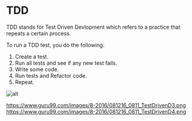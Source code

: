# TDD

TDD stands for Test Driven Devlopment which refers to a practice that repeats a certain process.

To run a TDD test, you do the following:

1. Create a test.
2. Run all tests and see if any new test fails.
3. Write some code.
4. Run tests and Refactor code.
5. Repeat.

![alt](http://www.agiledata.org/images/tddSteps.jpg)

https://www.guru99.com/images/8-2016/081216_0811_TestDrivenD3.png
https://www.guru99.com/images/8-2016/081216_0811_TestDrivenD4.png
